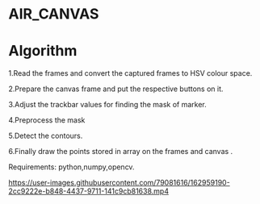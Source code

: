 # AIR_CANVAS
# Algorithm
1.Read the frames and convert the captured frames to HSV colour space.

2.Prepare the canvas frame and put the respective buttons on it. 

3.Adjust the trackbar values for finding the mask of marker.

4.Preprocess the mask

5.Detect the contours.

6.Finally draw the points stored in array on the frames and canvas .

Requirements: python,numpy,opencv.


https://user-images.githubusercontent.com/79081616/162959190-2cc9222e-b848-4437-9711-141c9cb81638.mp4

